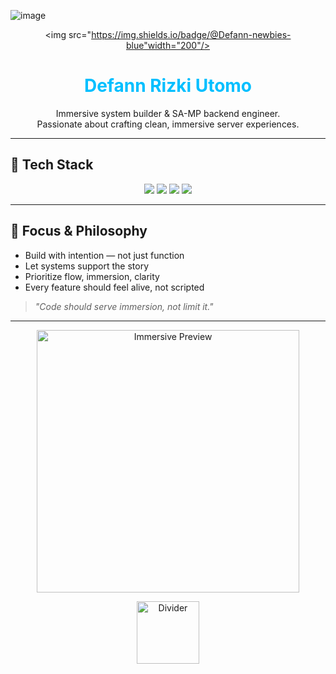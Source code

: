 ![image](https://github.com/user-attachments/assets/f1b91e38-b411-4781-a8f6-d0b0be385772)<p align="center">
  <img src="https://img.shields.io/badge/@Defann-newbies-blue"width="200"/>
</p>

<h1 align="center" style="color:#00BFFF;">Defann Rizki Utomo</h1>

<p align="center">
  Immersive system builder & SA-MP backend engineer.<br>
  Passionate about crafting clean, immersive server experiences.
</p>

---

## 🧠 Tech Stack

<p align="center">
  <img src="https://img.shields.io/badge/PAWN-ED7014?style=for-the-badge&logo=codeforces&logoColor=white"/>
  <img src="https://img.shields.io/badge/C++-00599C?style=for-the-badge&logo=c%2B%2B&logoColor=white"/>
  <img src="https://img.shields.io/badge/JavaScript-F7DF1E?style=for-the-badge&logo=javascript&logoColor=black"/>
  <img src="https://img.shields.io/badge/Python-3776AB?style=for-the-badge&logo=python&logoColor=white"/>
</p>

---

## 🎯 Focus & Philosophy

- Build with intention — not just function  
- Let systems support the story  
- Prioritize flow, immersion, clarity  
- Every feature should feel alive, not scripted

> _"Code should serve immersion, not limit it."_

---

<p align="center">
  <img src="https://i.pinimg.com/736x/9c/df/a8/9cdfa83ff0e1e5aeee0e566ab0c5a465.jpg" width="420" alt="Immersive Preview"/>
</p>

<p align="center">
  <img src="https://i.pinimg.com/736x/2e/5c/40/2e5c40551108ffaeaea2355c914f64c7.jpg" width="100" alt="Divider"/>
</p>
